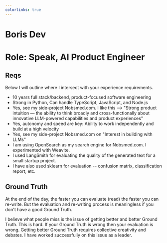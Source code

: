 ```yaml
---
colorlinks: true
---
```


# Boris Dev

# Role: Speak, AI Product Engineer

## Reqs

Below I will outline where I intersect with your experience requirements.

-   10 years full stack/backend, product-focused software engineering
-   Strong in Python, Can handle TypeScript, JavaScript, and Node.js
-   Yes, see my side-project Nobsmed.com. I like this --> "Strong product intuition — the ability to think broadly and cross-functionally about innovative LLM-powered capabilities and product experiences"
-   Yes, autonomy and speed are key: Ability to work independently and build at a high velocity
-   Yes, see my side-project Nobsmed.com on "Interest in building with LLMs"
-   I am using OpenSearch as my search engine for Nobsmed.com. I experimented with Weavite.
-   I used LangSmith for evaluating the quality of the generated text for a small startup project.
-   I have also used sklearn for evaluation -- confusion matrix, classification report, etc.

## Ground Truth

At the end of the day, the faster you can evaluate (read) the faster you can
re-write. But the evaluation and re-writing process is meaningless if you don't
have a good Ground Truth.

I believe what people miss is the issue of getting better and better Ground
Truth. This is hard. If your Ground Truth is wrong then your evaluation is
wrong. Getting better Ground Truth requires collective creativity and debates.
I have worked successfully on this issue as a leader.
